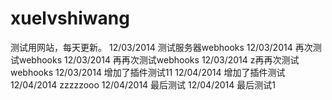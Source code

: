 xuelvshiwang
============
测试用网站，每天更新。
12/03/2014 测试服务器webhooks
12/03/2014 再次测试webhooks
12/03/2014 再再次测试webhooks
12/03/2014 z再再次测试webhooks
12/03/2014 增加了插件测试11
12/04/2014 增加了插件测试
12/04/2014 zzzzzooo
12/04/2014 最后测试
12/04/2014 最后测试1